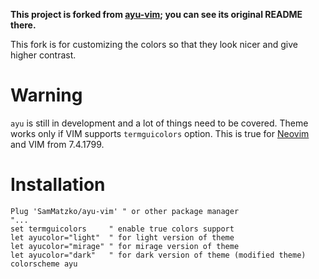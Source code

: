 **This project is forked from [ayu-vim](https://github.com/ayu-theme/ayu-vim); you can see its original README there.**

This fork is for customizing the colors so that they look nicer and give higher contrast.

# Warning
`ayu` is still in development and a lot of things need to be covered. Theme works only if VIM supports `termguicolors` option. This is true for [Neovim](https://neovim.io) and VIM from 7.4.1799.

# Installation
```VimL
Plug 'SamMatzko/ayu-vim' " or other package manager
"...
set termguicolors     " enable true colors support
let ayucolor="light"  " for light version of theme
let ayucolor="mirage" " for mirage version of theme
let ayucolor="dark"   " for dark version of theme (modified theme)
colorscheme ayu
```
